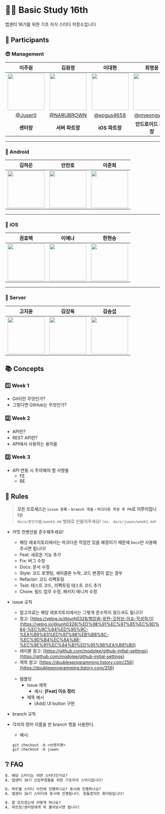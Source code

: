 # 👩‍💻 Basic Study 16th
앱센터 16기를 위한 기초 지식 스터디 저장소입니다

## 🤗 Participants
### 😎 Management
|이주원|김원정|이대현|최명윤|
|:-:|:-:|:-:|:-:|
|<a href="https://github.com/Juser0"><img src="https://avatars.githubusercontent.com/u/108407945?v=4" width=120></a>|<a href="https://github.com/NARUBROWN"><img src="https://avatars.githubusercontent.com/u/38902021?v=4" width=120></a>|<a href="https://github.com/eogus4658"><img src="https://avatars.githubusercontent.com/u/58897339?v=4" width=120></a>|<a href="https://github.com/myeongyoon"><img src="https://avatars.githubusercontent.com/u/146305106?v=4" width=120></a>|
|[@Juser0](https://github.com/Juser0)|[@NARUBROWN](https://github.com/NARUBROWN)|[@eogus4658](https://github.com/eogus4658)|[@myeongyoon](https://github.com/myeongyoon)|
|**센터장**|**서버 파트장**|**iOS 파트장**|**안드로이드 파트장**|

---

### 📱 Android
|김하은|안찬호|이준희|
|:-:|:-:|:-:|
|<a href="https://github.com/kihaeu"><img src="https://avatars.githubusercontent.com/u/163748800?v=4" width=120></a>|<a href="https://github.com/ACH1002"><img src="https://avatars.githubusercontent.com/u/103422938?v=4" width=120></a>|<a href="https://github.com/Junhee8649"><img src="https://avatars.githubusercontent.com/u/67620918?v=4" width=120></a>|

---

### 🍎 iOS
|권효택|이예나|한현승|
|:-:|:-:|:-:|
|<a href="https://github.com/DIN-STUDIO"><img src="https://avatars.githubusercontent.com/u/86708287?v=4" width=120></a>|<a href="https://github.com/yena0213"><img src="https://avatars.githubusercontent.com/u/115888929?v=4" width=120></a>|<a href="https://github.com/82everywin"><img src="https://avatars.githubusercontent.com/u/109841880?v=4" width=120></a>|

---

### 💾 Server
|고지윤|김강욱|김승섭|
|:-:|:-:|:-:|
|<a href="https://github.com/jiyunio"><img src="https://avatars.githubusercontent.com/u/146628970?v=4" width=120></a>|<a href="https://github.com/kangwook1"><img src="https://avatars.githubusercontent.com/u/62889359?v=4" width=120></a>|<a href="https://github.com/ImKEISS"><img src="https://avatars.githubusercontent.com/u/86196038?v=4" width=120></a>|


## 📚 Concepts
### 1️⃣ Week 1
- Git이란 무엇인가?
- 그렇다면 GitHub는 무엇인가?

### 2️⃣ Week 2
- API란?
- REST API란?
- API에서 사용하는 용어들

### 3️⃣ Week 3
- API 연동 시 주의해야 할 사항들
    - FE
    - BE

## 📝 Rules
> **모든 프로세스는 `issue 등록` - `branch 개설` - `마크다운 작성 후 PR`로 이루어집니다!**  
> `docs/본인이름/weekX.md` 형태로 만들어주세요! `(ex. docs/juwon/week1.md)`

- 커밋 컨벤션을 준수해주세요!
    - 해당 레포지토리에서는 마크다운 작업만 있을 예정이기 때문에 `Docs`만 사용해주시면 됩니다!
    - Feat: 새로운 기능 추가
    - Fix: 버그 수정
    - Docs: 문서 수정
    - Style: 코드 포맷팅, 세미콜론 누락, 코드 변경이 없는 경우
    - Refactor: 코드 리팩토링
    - Test: 테스트 코드, 리팩토링 테스트 코드 추가
    - Chore: 빌드 업무 수정, 패키지 매니저 수정

- issue 규칙
    - 참고자료는 해당 레포지토리에서는 그렇게 준수하지 않으셔도 됩니다!
    - 참고: [https://velog.io/@junh0328/협업을-위한-깃허브-이슈-작성하기](https://velog.io/@junh0328/%ED%98%91%EC%97%85%EC%9D%84-%EC%9C%84%ED%95%9C-%EA%B9%83%ED%97%88%EB%B8%8C-%EC%9D%B4%EC%8A%88-%EC%9E%91%EC%84%B1%ED%95%98%EA%B8%B0)
    - 레이블 참고:
      [https://github.com/modolee/github-initial-settings](https://github.com/modolee/github-initial-settings)
    - 제목 참고: [https://doublesprogramming.tistory.com/256](https://doublesprogramming.tistory.com/256)
      <br><br>
    - 템플릿
        - issue 제목
            - 예시: **[Feat] 이슈 정리**
        - 제목 예시
            - [Add] UI button 구현

- branch 규칙
 - 각자의 영어 이름을 딴 branch 명을 사용한다.
    - 예시: 
    ```
    git checkout -b <브랜치명>      
    git checkout -b juwon
    ```

## ❔ FAQ
```markdown
Q. 해당 스터디는 어떤 스터디인가요?  
A. 앱센터 16기 신입부원들을 위한 기초지식 스터디입니다!
```

```markdown
Q. 파트별 스터디 이전에 진행하나요? 동시에 진행하나요? 
A. 앱센터 16기 스터디와 동시에 진행됩니다. 힘들겠지만 화이팅입니다!
```

```markdown
Q. 잘 모르겠는데 어떻게 하나요?
A. 파트장/센터장에게 막 물어보시면 됩니다!
```